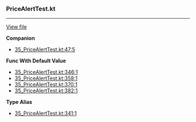 ### PriceAlertTest.kt
---
[View file](../files/35_PriceAlertTest.kt)

**Companion**

 - [35_PriceAlertTest.kt:47:5](../files/35_PriceAlertTest.kt#L47)

**Func With Default Value**

 - [35_PriceAlertTest.kt:346:1](../files/35_PriceAlertTest.kt#L346)
 - [35_PriceAlertTest.kt:358:1](../files/35_PriceAlertTest.kt#L358)
 - [35_PriceAlertTest.kt:370:1](../files/35_PriceAlertTest.kt#L370)
 - [35_PriceAlertTest.kt:382:1](../files/35_PriceAlertTest.kt#L382)

**Type Alias**

 - [35_PriceAlertTest.kt:341:1](../files/35_PriceAlertTest.kt#L341)
